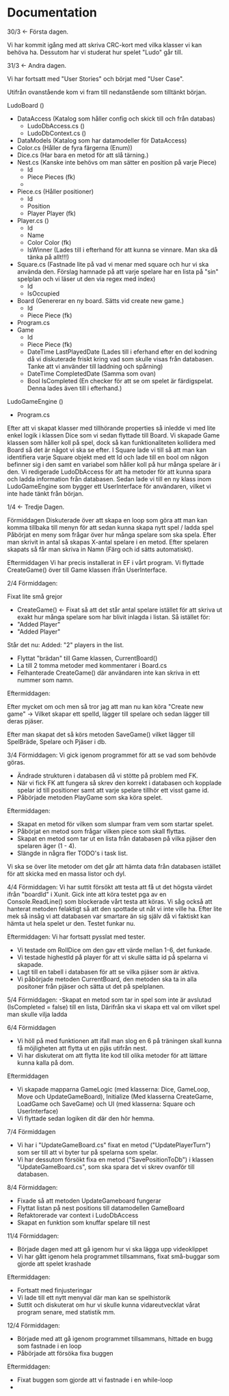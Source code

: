 # Documentation

30/3 <- Första dagen.

Vi har kommit igång med att skriva CRC-kort med vilka klasser vi kan behöva ha. Dessutom har vi studerat hur spelet "Ludo" går till. 

31/3 <- Andra dagen.

Vi har fortsatt med "User Stories" och börjat med "User Case".

Utifrån ovanstående kom vi fram till nedanstående som tilltänkt början.

LudoBoard ()
* DataAccess (Katalog som håller config och skick till och från databas)
  * LudoDbAccess.cs ()
  * LudoDbContext.cs ()
*  DataModels (Katalog som har datamodeller för DataAccess)
  * Color.cs (Håller de fyra färgerna (Enum))
  * Dice.cs (Har bara en metod för att slå tärning.)
  * Nest.cs (Kanske inte behövs om man sätter en position på varje Piece)
    * Id
    * Piece Pieces (fk)
    * 
  * Piece.cs (Håller positioner)
    * Id
    * Position
    * Player Player (fk)
  * Player.cs ()
    * Id
    * Name
    * Color Color (fk)
    * IsWinner (Lades till i efterhand för att kunna se vinnare. Man ska då tänka på allt!!!)
  * Square.cs (Fastnade lite på vad vi menar med square och hur vi ska använda den. Förslag hamnade på att varje spelare har en lista på "sin" spelplan och vi läser ut den via       regex med index)
    *  Id
    *  IsOccupied
  * Board (Genererar en ny board. Sätts vid create new game.)
    * Id
    * Piece Piece (fk) 
  * Program.cs 
  * Game
    * Id
    * Piece Piece (fk)
    * DateTime LastPlayedDate (Lades till i eferhand efter en del kodning då vi diskuterade friskt kring vad som skulle visas från databasen. Tanke att vi använder till laddning och spårning) 
    * DateTime CompletedDate (Samma som ovan)
    * Bool IsCompleted (En checker för att se om spelet är färdigspelat. Denna lades även till i efterhand.)

LudoGameEngine () 
  * Program.cs


Efter att vi skapat klasser med tillhörande properties så inledde vi med lite enkel logik i klassen Dice som vi sedan flyttade till Board.
Vi skapade Game klassen som håller koll på spel, dock så kan funktionaliteten kollidera med Board så det är något vi ska se efter.
I Square lade vi till så att man kan identifiera varje Square objekt med ett Id och lade till en bool om någon befinner sig i den samt en variabel som håller koll på hur många spelare är i den.
Vi redigerade LudoDbAccess för att ha metoder för att kunna spara och ladda information från databasen.
Sedan lade vi till en ny klass inom LudoGameEngine som bygger ett UserInterface för användaren, vilket vi inte hade tänkt från början.


1/4 <- Tredje Dagen.

Förmiddagen
Diskuterade över att skapa en loop som göra att man kan komma tillbaka till menyn för att sedan kunna skapa nytt spel / ladda spel
Påbörjat en meny som frågar över hur många spelare som ska spela. Efter man skrivit in antal så skapas X-antal spelare i en metod.
Efter spelaren skapats så får man skriva in Namn (Färg och id sätts automatiskt).

Eftermiddagen
Vi har precis installerat in EF i vårt program. Vi flyttade CreateGame() över till Game klassen ifrån UserInterface. 



2/4
Förmiddagen:

Fixat lite små grejor
- CreateGame() <- Fixat så att det står antal spelare istället för att skriva ut exakt hur många spelare som har blivit inlagda i listan.
Så istället för:
- "Added Player"
- "Added Player"

Står det nu:
Added: "2" players in the list. 

- Flyttat "brädan" till Game klassen, CurrentBoard()
- La till 2 tomma metoder med kommentarer i Board.cs
- Felhanterade CreateGame() där användaren inte kan skriva in ett nummer som namn. 

Eftermiddagen:

Efter mycket om och men så tror jag att man nu kan köra "Create new game" -> Vilket skapar ett spelId,
lägger till spelare och sedan lägger till deras pjäser.

Efter man skapat det så körs metoden SaveGame() vilket lägger till SpelBräde, Spelare och Pjäser i db.

3/4
Förmiddagen:
Vi gick igenom programmet för att se vad som behövde göras.
- Ändrade strukturen i databasen då vi stötte på problem med FK.
- När vi fick FK att fungera så skrev den korrekt i databasen och kopplade spelar id till positioner samt att varje spelare tillhör ett visst game id.
- Påbörjade metoden PlayGame som ska köra spelet.

Eftermiddagen:
- Skapat en metod för vilken som slumpar fram vem som startar spelet.
- Påbörjat en metod som frågar vilken piece som skall flyttas.
- Skapat en metod som tar ut en lista från databasen på vilka pjäser den spelaren äger (1 - 4).
- Slängde in några fler TODO's i task list.

Vi ska se över lite metoder om det går att hämta data från databasen istället för att skicka med en massa listor och dyl.


4/4
Förmiddagen:
Vi har suttit försökt att testa att få ut det högsta värdet ifrån "boardId" i Xunit. 
Gick inte att köra testet pga av en Console.ReadLine() som blockerade vårt testa att köras.
Vi såg också att hanterat metoden felaktigt så att den spottade ut nåt vi inte ville ha. 
Efter lite mek så insåg vi att databasen var smartare än sig själv då vi faktiskt kan hämta ut hela spelet ur den.
Testet funkar nu.

Eftermiddagen:
Vi har fortsatt pysslat med tester. 
- Vi testade om RollDice om den gav ett värde mellan 1-6, det funkade.
- Vi testade highestId på player för att vi skulle sätta id på spelarna vi skapade.
- Lagt till en tabell i databasen för att se vilka pjäser som är aktiva.
- Vi påbörjade metoden CurrentBoard, den metoden ska ta in alla positoner från pjäser och sätta ut det på spelplanen.  

5/4
Förmiddagen:
 -Skapat en metod som tar in spel som inte är avslutad (IsCompleted = false) till en lista, Därifrån ska vi skapa ett val om vilket spel man skulle vilja ladda

6/4 
Förmiddagen
- Vi höll på med funktionen att ifall man slog en 6 på träningen skall kunna få möjligheten att flytta ut en pjäs utifrån nest.
- Vi har diskuterat om att flytta lite kod till olika metoder för att lättare kunna kalla på dom.

Eftermiddagen
- Vi skapade mapparna GameLogic (med klasserna: Dice, GameLoop, Move och UpdateGameBoard), Initialize (Med klasserna
    CreateGame, LoadGame och SaveGame) och UI (med klasserna: Square och UserInterface)
- Vi flyttade sedan logiken dit där den hör hemma.

7/4
Förmiddagen
- Vi har i  "UpdateGameBoard.cs" fixat en metod ("UpdatePlayerTurn") som ser till att vi byter tur på spelarna som spelar.
- Vi har dessutom försökt fixa en metod ("SavePositionToDb") i klassen "UpdateGameBoard.cs", som ska spara det vi skrev ovanför till databasen.   

8/4
Förmiddagen:
- Fixade så att metoden UpdateGameboard fungerar
- Flyttat listan på nest positions till datamodellen GameBoard
- Refaktorerade var context i LudoDbAccess
- Skapat en funktion som knuffar spelare till nest

11/4
Förmiddagen:
- Började dagen med att gå igenom hur vi ska lägga upp videoklippet
- Vi har gått igenom hela programmet tillsammans, fixat små-buggar som gjorde att spelet krashade

Eftermiddagen:
- Fortsatt med finjusteringar
- Vi lade till ett nytt menyval där man kan se spelhistorik
- Suttit och diskuterat om hur vi skulle kunna vidareutvecklat vårat program senare, med statistik mm.

12/4
Förmiddagen:
- Började med att gå igenom programmet tillsammans, hittade en bugg som fastnade i en loop
- Påbörjade att försöka fixa buggen

Eftermiddagen:
- Fixat buggen som gjorde att vi fastnade i en while-loop
- 
